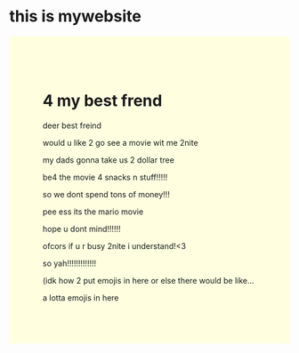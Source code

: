 # this is mywebsite
<html>
 <head>
  <title>for my best fred!!!</title>
  <link rel="stylesheet" type="text/css" href="stylish.css">
 </head>

 <body>
  <div class="orange-background">
   <div style="background-color: lightyellow; padding:60px;">
    <h1>4 my best frend</h1>
    <p>deer best freind</p>
    <p>would u like 2 go see a movie wit me 2nite</p>
    <p>my dads gonna take us 2 dollar tree</p>
    <p>be4 the movie 4 snacks n stuff!!!!!</p>
    <p>so we dont spend tons of money!!!</p>
    <p>pee ess its the mario movie</p>
    <p>hope u dont mind!!!!!!</p>
    <p>ofcors if u r busy 2nite i understand!<3</p>
    <p>so yah!!!!!!!!!!!!!</p>
    <p>(idk how 2 put emojis in here or else there would be like...</p>
    <p>a lotta emojis in here</p>
   </div>
  </div>
 </body>

</html>
